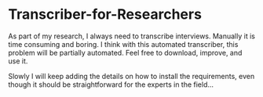 # Transcriber-for-Researchers
As part of my research, I always need to transcribe interviews. Manually it is time consuming and boring. I think with this automated transcriber, this problem will be partially automated. Feel free to download, improve, and use it.

Slowly I will keep adding the details on how to install the requirements, even though it should be straightforward for the experts in the field...

